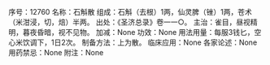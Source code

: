序号：12760
名称：石斛散
组成：石斛（去根）1两，仙灵脾（锉）1两，苍术（米泔浸，切，焙）半两。
出处：《圣济总录》卷一一○。
主治：雀目，昼视精明，暮夜昏暗，视不见物。
加减：None
功效：None
用法用量：每服3钱匕，空心米饮调下，1日2次。
制备方法：上为散。
临床应用：None
各家论述：None
用药禁忌：None
附注：None
